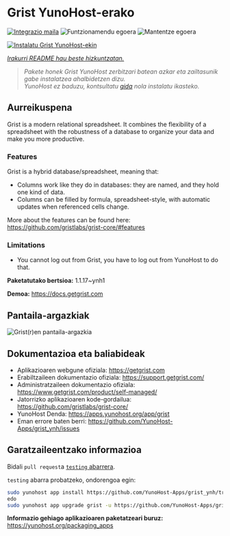 <!--
Ohart ongi: README hau automatikoki sortu da <https://github.com/YunoHost/apps/tree/master/tools/readme_generator>ri esker
EZ editatu eskuz.
-->

# Grist YunoHost-erako

[![Integrazio maila](https://dash.yunohost.org/integration/grist.svg)](https://ci-apps.yunohost.org/ci/apps/grist/) ![Funtzionamendu egoera](https://ci-apps.yunohost.org/ci/badges/grist.status.svg) ![Mantentze egoera](https://ci-apps.yunohost.org/ci/badges/grist.maintain.svg)

[![Instalatu Grist YunoHost-ekin](https://install-app.yunohost.org/install-with-yunohost.svg)](https://install-app.yunohost.org/?app=grist)

*[Irakurri README hau beste hizkuntzatan.](./ALL_README.md)*

> *Pakete honek Grist YunoHost zerbitzari batean azkar eta zailtasunik gabe instalatzea ahalbidetzen dizu.*  
> *YunoHost ez baduzu, kontsultatu [gida](https://yunohost.org/install) nola instalatu ikasteko.*

## Aurreikuspena

Grist is a modern relational spreadsheet. It combines the flexibility of a spreadsheet with the robustness of a database to organize your data and make you more productive.

### Features

Grist is a hybrid database/spreadsheet, meaning that:

- Columns work like they do in databases: they are named, and they hold one kind of data.
- Columns can be filled by formula, spreadsheet-style, with automatic updates when referenced cells change.

More about the features can be found here: <https://github.com/gristlabs/grist-core/#features>

### Limitations

- You cannot log out from Grist, you have to log out from YunoHost to do that.


**Paketatutako bertsioa:** 1.1.17~ynh1

**Demoa:** <https://docs.getgrist.com>

## Pantaila-argazkiak

![Grist(r)en pantaila-argazkia](./doc/screenshots/grist.jpg)

## Dokumentazioa eta baliabideak

- Aplikazioaren webgune ofiziala: <https://getgrist.com>
- Erabiltzaileen dokumentazio ofiziala: <https://support.getgrist.com/>
- Administratzaileen dokumentazio ofiziala: <https://www.getgrist.com/product/self-managed/>
- Jatorrizko aplikazioaren kode-gordailua: <https://github.com/gristlabs/grist-core/>
- YunoHost Denda: <https://apps.yunohost.org/app/grist>
- Eman errore baten berri: <https://github.com/YunoHost-Apps/grist_ynh/issues>

## Garatzaileentzako informazioa

Bidali `pull request`a [`testing` abarrera](https://github.com/YunoHost-Apps/grist_ynh/tree/testing).

`testing` abarra probatzeko, ondorengoa egin:

```bash
sudo yunohost app install https://github.com/YunoHost-Apps/grist_ynh/tree/testing --debug
edo
sudo yunohost app upgrade grist -u https://github.com/YunoHost-Apps/grist_ynh/tree/testing --debug
```

**Informazio gehiago aplikazioaren paketatzeari buruz:** <https://yunohost.org/packaging_apps>
